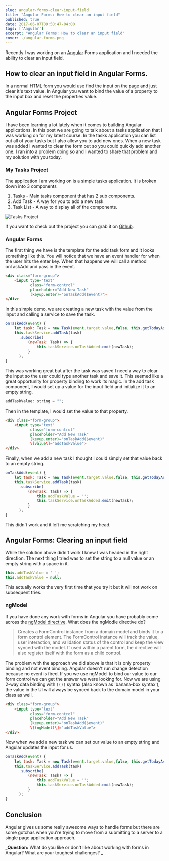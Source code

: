 ```yaml
---
slug: angular-forms-clear-input-field
title: "Angular Forms: How to clear an input field"
published: true
date: 2017-06-07T09:50:47-04:00
tags: ['Angular']
excerpt: "Angular Forms: How to clear an input field"
cover: ./angular-forms.png
---
```


Recently I was working on an [Angular](https://angular.io/) Forms application and I needed the ability to clear an input field.

## How to clear an input field in Angular Forms.

In a normal HTML form you would use find the input on the page and just clear it's text value. In Angular you want to bind the value of a property to the input box and reset the properties value.

## Angular Forms Project

I have been learning a lot lately when it comes to building Angular applications. In this post we are going to talk about a tasks application that I was working on for my latest course. In the tasks application you can list out all of your tasks but I also allow you to add new ones. When a new task was added I wanted to clear the form out so you could quickly add another one. I ran into a problem doing so and I wanted to share that problem and my solution with you today.

### My Tasks Project

The application I am working on is a simple tasks application. It is broken down into 3 components

1.  Tasks - Main tasks component that has 2 sub components.
2.  Add Task - A way for you to add a new task
3.  Task List - A way to display all of the components. 

![Tasks Project](./2017-06-07_08-39-40.png)

If you want to check out the project you can grab it on [Github](https://github.com/danvega/spring-angular2-tasks).

### Angular Forms

The first thing we have is the template for the add task form and it looks something like this. You will notice that we have an event handler for when the user hits the enter key. When that happens we will call a method onTaskAdd and pass in the event. 

```html
<div class="form-group">
    <input type="text"
           class="form-control"
           placeholder="Add New Task"
           (keyup.enter)="onTaskAdd($event)">
</div>
```

In this simple demo, we are creating a new task with the value from the input and calling a service to save the task. 

```javascript
onTaskAdd(event) {
    let task: Task = new Task(event.target.value,false, this.getTodayAsString());
    this.taskService.addTask(task)
      .subscribe(
          (newTask: Task) => {
              this.taskService.onTaskAdded.emit(newTask);
          }
      );
}
```

This was working great but after the task was saved I need a way to clear the input so the user could type another task and save it. This seemed like a great opportunity for property binding to work its magic. In the add task component, I would set up a value for the input field and initialize it to an empty string. 

```javascript
addTaskValue: string = "";
```

Then in the template, I would set the value to that property. 

```html
<div class="form-group">
    <input type="text"
           class="form-control"
           placeholder="Add New Task"
           (keyup.enter)="onTaskAdd($event)"
           \[value\]="addTaskValue">
</div>
```

Finally, when we add a new task I thought I could simply set that value back to an empty string. 

```javascript
onTaskAdd(event) {
    let task: Task = new Task(event.target.value,false, this.getTodayAsString());
    this.taskService.addTask(task)
      .subscribe(
          (newTask: Task) => {
              this.addTaskValue = '';
              this.taskService.onTaskAdded.emit(newTask);
          }
      );
}
```

This didn't work and it left me scratching my head. 

## Angular Forms: Clearing an input field

While the solution above didn't work I knew I was headed in the right direction. The next thing I tried was to set the string to a null value or an empty string with a space in it. 

```javascript
this.addTaskValue = ' ';
this.addTaskValue = null;
```

This actually works the very first time that you try it but it will not work on subsequent tries. 

### ngModel

If you have done any work with forms in Angular you have probably come across the [ngModel directive](https://angular.io/docs/ts/latest/api/forms/index/NgModel-directive.html). What does the ngModle directive do? 

> Creates a FormControl instance from a domain model and binds it to a form control element. The FormControl instance will track the value, user interaction, and validation status of the control and keep the view synced with the model. If used within a parent form, the directive will also register itself with the form as a child control.

The problem with the approach we did above is that it is only property binding and not event binding. Angular doesn't run change detection because no event is fired. If you we use ngModel to bind our value to our form control we can get the answer we were looking for. Now we are using 2-way data binding with  `[()]` syntax (also known as 'banana-box syntax'), the value in the UI will always be synced back to the domain model in your class as well.

```html
<div class="form-group">
    <input type="text"
           class="form-control"
           placeholder="Add New Task"
           (keyup.enter)="onTaskAdd($event)"
           \[(ngModel)\]="addTaskValue">
</div>
```

Now when we add a new task we can set our value to an empty string and Angular updates the input for us.

```javascript
onTaskAdd(event) {
    let task: Task = new Task(event.target.value,false, this.getTodayAsString());
    this.taskService.addTask(task)
      .subscribe(
          (newTask: Task) => {
              this.addTaskValue = '';
              this.taskService.onTaskAdded.emit(newTask);
          }
      );
}
```

## Conclusion

Angular gives us some really awesome ways to handle forms but there are some gotchas when you're trying to move from a submitting to a server to a single page application approach. 

_**Question:** What do you like or don't like about working with forms in Angular? What are your toughest challenges? _

